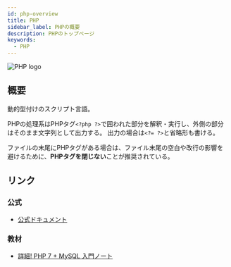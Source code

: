 ```yaml
---
id: php-overview
title: PHP
sidebar_label: PHPの概要
description: PHPのトップページ
keywords:
  - PHP
---
```


![PHP logo](/img/logo-icons/php.svg)

## 概要
動的型付けのスクリプト言語。

PHPの処理系はPHPタグ`<?php ?>`で囲われた部分を解釈・実行し、外側の部分はそのまま文字列として出力する。
出力の場合は`<?= ?>`と省略形も書ける。

ファイルの末尾にPHPタグがある場合は、ファイル末尾の空白や改行の影響を避けるために、**PHPタグを閉じない**ことが推奨されている。

## リンク
### 公式
- [公式ドキュメント](https://php.net/manual/ja/indexes.functions.php)

### 教材
- [詳細! PHP 7 + MySQL 入門ノート](https://www.amazon.co.jp/dp/4800711304/ref=cm_sw_r_tw_dp_U_x_anMnEbAAXFZ12)
